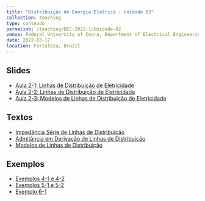 ```yaml
---
title: "Distribuição de Energia Elétrica - Unidade 02"
collection: teaching
type: conteudo
permalink: /teaching/DEE-2022-1/Unidade-02
venue: Federal University of Ceara, Department of Electrical Engineering
date: 2022-03-17
location: Fortaleza, Brazil
---
```


## Slides
- [Aula 2-1: Linhas de Distribuição de Eletricidade]()
- [Aula 2-2: Linhas de Distribuição de Eletricidade]()
- [Aula 2-3: Modelos de Linhas de Distribuição de Eletricidade]()

## Textos
- [Impedância Série de Linhas de Distribuição]()
- [Admitância em Derivação de Linhas de Distribuição]()
- [Modelos de Linhas de Distribuição]()

## Exemplos
- [Exemplos 4-1 e 4-2](https://drive.google.com/file/d/1n01a6A7Em5brsoihB-Gqz6ovMNPcJP6L/view?usp=sharing)
- [Exemplos 5-1 e 5-2](https://drive.google.com/file/d/11gNM2AUZQBpZNye_rRYw1gYNAP-TqDch/view?usp=sharing)
- [Exemplo 6-1](https://drive.google.com/file/d/1_yUgm-GwL_dNLvqKB3R0-gwGSKqDJKDz/view?usp=sharing)
